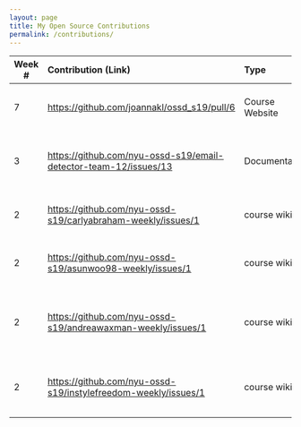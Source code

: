 ```yaml
---
layout: page
title: My Open Source Contributions
permalink: /contributions/
---
```


<!-- 
Type of the contribution should be "Wikipedia edit", "OpenStreet Map feature", "Documentation", "Course website", "Blog", 
"Browse Add-on", etc. 

The descriptioin should include a brief summary of what you did. 

Replace the first row with your contribution. 

--> 





| Week #       | Contribution (Link)  | Type  | Description | 
|---|:---|:---|:---|
|  7   | https://github.com/joannakl/ossd_s19/pull/6   | Course Website    |   I submitted a pull request for a typo.    |
|  3   | https://github.com/nyu-ossd-s19/email-detector-team-12/issues/13   | Documentation    |   I reported an issue (missing Code of Conduct).    |
|  2   | https://github.com/nyu-ossd-s19/carlyabraham-weekly/issues/1    | course wiki    |   I reported an issue (incorrect link to blog).    |
|  2   | https://github.com/nyu-ossd-s19/asunwoo98-weekly/issues/1    |  course wiki   |  I reported an issue (incorrect link to blog).    |
|  2   | https://github.com/nyu-ossd-s19/andreawaxman-weekly/issues/1   |  course wiki   |  I reported an issue (incorrect link to blog and broken links).    |
|  2   | https://github.com/nyu-ossd-s19/instylefreedom-weekly/issues/1    |  course wiki   |  I reported an issue (about page in blog is incomplete).    |
